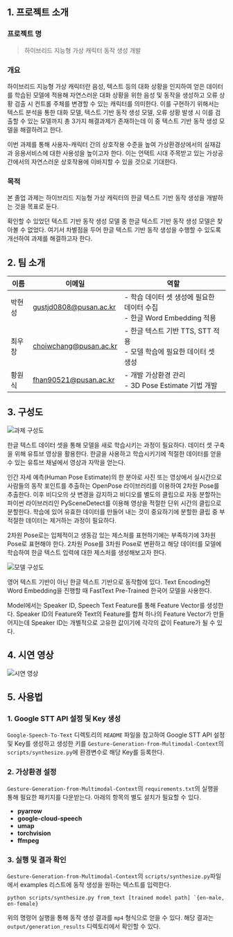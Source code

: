 ## 1. 프로젝트 소개

### 프로젝트 명

> 하이브리드 지능형 가상 캐릭터 동작 생성 개발

### 개요

하이브리드 지능형 가상 캐릭터란 음성, 텍스트 등의 대화 상황을 인지하여 얻은 데이터를 학습된 모델에 적용해 자연스러운 대화 상황을 위한 음성 및 동작을 생성하고 오류 상황 검출 시 컨트롤 주체를 변경할 수 있는 캐릭터를 의미한다. 이를 구현하기 위해서는 텍스트 분석을 통한 대화 모델, 텍스트 기반 동작 생성 모델, 오류 상황 발생 시 이를 검출할 수 있는 모델까지 총 3가지 해결과제가 존재하는데 이 중 텍스트 기반 동작 생성 모델을 해결하려고 한다.

이번 과제를 통해 사용자-캐릭터 간의 상호작용 수준을 높여 가상환경상에서의 실재감과 응용서비스에 대한 사용성을 높이고자 한다. 이는 언택트 시대 주목받고 있는 가상공간에서의 자연스러운 상호작용에 이바지할 수 있을 것으로 기대한다.

### 목적

본 졸업 과제는 하이브리드 지능형 가상 캐릭터의 한글 텍스트 기반 동작 생성을 개발하는 것을 목표로 둔다.

확인할 수 있었던 텍스트 기반 동작 생성 모델 중 한글 텍스트 기반 동작 생성 모델은 찾아볼 수 없었다. 여기서 차별점을 두어 한글 텍스트 기반 동작 생성을 수행할 수 있도록 개선하여 과제를 해결하고자 한다.

## 2. 팀 소개

| 이름   | 이메일                 | 역할                                                                     |
| ------ | ---------------------- | ------------------------------------------------------------------------ |
| 박현성 | gustjd0808@pusan.ac.kr | - 학습 데이터 셋 생성에 필요한 데이터 수집<br>- 한글 Word Embedding 적용 |
| 최우창 | choiwchang@pusan.ac.kr | - 한글 텍스트 기반 TTS, STT 적용<br>- 모델 학습에 필요한 데이터 셋 생성  |
| 황원식 | fhan90521@pusan.ac.kr  | - 개발 가상환경 관리<br>- 3D Pose Estimate 기법 개발                     |

## 3. 구성도

![과제 구성도](https://user-images.githubusercontent.com/78212016/194705598-b2a33c25-5ff3-4467-b56a-17b2628795ac.png)

한글 텍스트 데이터 셋을 통해 모델을 새로 학습시키는 과정이 필요하다. 데이터 셋 구축을 위해 유튜브 영상을 활용한다. 한글을 사용하고 학습시키기에 적절한 데이터를 얻을 수 있는 유튜브 채널에서 영상과 자막을 얻는다.

인간 자세 예측(Human Pose Estimate)의 한 분야로 사진 또는 영상에서 실시간으로 사람들의 동작 포인트를 추출하는 OpenPose 라이브러리를 이용하여 2차원 Pose를 추출한다. 이후 비디오의 샷 변경을 감지하고 비디오를 별도의 클립으로 자동 분할하는 파이썬 라이브러리인 PySceneDetect를 이용해 영상을 적절한 단위 시간의 클립으로 분할한다. 학습에 있어 유효한 데이터를 만들어 내는 것이 중요하기에 분할한 클립 중 부적절한 데이터는 제거하는 과정이 필요하다.

2차원 Pose로는 입체적이고 생동감 있는 제스처를 표현하기에는 부족하기에 3차원 Pose로 표현해야 한다. 2차원 Pose를 3차원 Pose로 변환하고 해당 데이터를 모델에 학습하여 한글 텍스트 입력에 대한 제스처를 생성해보고자 한다.

![모델 구성도](https://user-images.githubusercontent.com/78212016/194705735-86af53e2-4f96-4301-9c28-e2ea7a658bc9.png)

영어 텍스트 기반이 아닌 한글 텍스트 기반으로 동작함에 있다. Text Encoding전 Word Embedding을 진행할 때 FastText Pre-Trained 한국어 모델을 사용한다.

Model에서는 Speaker ID, Speech Text Feature를 통해 Feature Vector를 생성한다. Speaker ID의 Feature와 Text의 Feature를 합쳐 하나의 Feature Vector가 만들어지는데 Speaker ID는 개별적으로 고유한 값이기에 각각의 값이 Feature가 될 수 있다.

## 4. 시연 영상

![시연 영상](https://user-images.githubusercontent.com/78212016/194741191-80ea634e-b6d0-49e3-8bd7-3ea44428e0fb.gif)

## 5. 사용법

### 1. Google STT API 설정 및 Key 생성

`Google-Speech-To-Text` 디렉토리의 `README` 파일을 참고하여 Google STT API 설정 및 Key를 생성하고 생성한 키를 `Gesture-Generation-from-Multimodal-Context`의 `scripts/synthesize.py`에 환경변수로 해당 Key를 등록한다.

### 2. 가상환경 설정

`Gesture-Generation-from-Multimodal-Context`의 `requirements.txt`의 실행을 통해 필요한 패키지를 다운받는다. 아래의 항목의 별도 설치가 필요할 수 있다.

- **pyarrow**
- **google-cloud-speech**
- **umap**
- **torchvision**
- **ffmpeg**

### 3. 실행 및 결과 확인

`Gesture-Generation-from-Multimodal-Context`의 `scripts/synthesize.py`파일에서 examples 리스트에 동작 생성을 원하는 텍스트를 입력한다.

```
python scripts/synthesize.py from_text [trained model path] `{en-male, en-female}
```

위의 명령어 실행을 통해 동작 생성 결과를 `mp4` 형식으로 얻을 수 있다. 해당 결과는 `output/generation_results` 디렉토리에서 확인할 수 있다.
